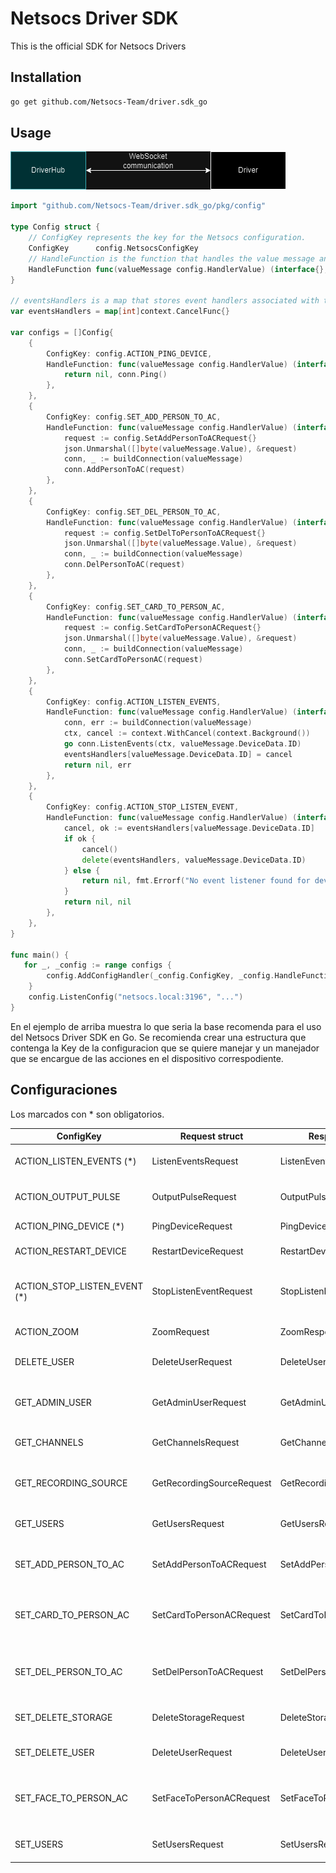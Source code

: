 # Netsocs Driver SDK

This is the official SDK for Netsocs Drivers

## Installation

```bash
go get github.com/Netsocs-Team/driver.sdk_go
```

## Usage

<img src="/doc/driverhub-ws-driver.png" />

```go
import "github.com/Netsocs-Team/driver.sdk_go/pkg/config"

type Config struct {
	// ConfigKey represents the key for the Netsocs configuration.
	ConfigKey      config.NetsocsConfigKey
	// HandleFunction is the function that handles the value message and returns a result.
	HandleFunction func(valueMessage config.HandlerValue) (interface{}, error)
}

// eventsHandlers is a map that stores event handlers associated with their respective IDs. This have cancel functions to stop the event listener.
var eventsHandlers = map[int]context.CancelFunc{}

var configs = []Config{
	{
		ConfigKey: config.ACTION_PING_DEVICE,
		HandleFunction: func(valueMessage config.HandlerValue) (interface{}, error) {
			return nil, conn.Ping()
		},
	},
	{
		ConfigKey: config.SET_ADD_PERSON_TO_AC,
		HandleFunction: func(valueMessage config.HandlerValue) (interface{}, error) {
			request := config.SetAddPersonToACRequest{}
			json.Unmarshal([]byte(valueMessage.Value), &request)
			conn, _ := buildConnection(valueMessage)
			conn.AddPersonToAC(request)
		},
	},
	{
		ConfigKey: config.SET_DEL_PERSON_TO_AC,
		HandleFunction: func(valueMessage config.HandlerValue) (interface{}, error) {
			request := config.SetDelToPersonToACRequest{}
			json.Unmarshal([]byte(valueMessage.Value), &request)
			conn, _ := buildConnection(valueMessage)
			conn.DelPersonToAC(request)
		},
	},
	{
		ConfigKey: config.SET_CARD_TO_PERSON_AC,
		HandleFunction: func(valueMessage config.HandlerValue) (interface{}, error) {
			request := config.SetCardToPersonACRequest{}
			json.Unmarshal([]byte(valueMessage.Value), &request)
			conn, _ := buildConnection(valueMessage)
			conn.SetCardToPersonAC(request)
		},
	},
	{
		ConfigKey: config.ACTION_LISTEN_EVENTS,
		HandleFunction: func(valueMessage config.HandlerValue) (interface{}, error) {
			conn, err := buildConnection(valueMessage)
			ctx, cancel := context.WithCancel(context.Background())
			go conn.ListenEvents(ctx, valueMessage.DeviceData.ID)
			eventsHandlers[valueMessage.DeviceData.ID] = cancel
			return nil, err
		},
	},
	{
		ConfigKey: config.ACTION_STOP_LISTEN_EVENT,
		HandleFunction: func(valueMessage config.HandlerValue) (interface{}, error) {
			cancel, ok := eventsHandlers[valueMessage.DeviceData.ID]
			if ok {
				cancel()
				delete(eventsHandlers, valueMessage.DeviceData.ID)
			} else {
				return nil, fmt.Errorf("No event listener found for device %d", valueMessage.DeviceData.ID)
			}
			return nil, nil
		},
	},
}

func main() {
   for _, _config := range configs {
		config.AddConfigHandler(_config.ConfigKey, _config.HandleFunction)
	}
	config.ListenConfig("netsocs.local:3196", "...")
}
```

En el ejemplo de arriba muestra lo que seria la base recomenda para el uso del Netsocs Driver SDK en Go. Se recomienda crear una estructura que contenga la Key de la configuracion que se quiere manejar y un manejador que se encargue de las acciones en el dispositivo correspodiente. 

## Configuraciones

Los marcados con * son obligatorios.

| ConfigKey | Request struct | Response struct | Description |
| --- | --- | --- | --- |
| ACTION_LISTEN_EVENTS (*) | ListenEventsRequest | ListenEventsResponse | Listen the events of the device |
| ACTION_OUTPUT_PULSE | OutputPulseRequest | OutputPulseResponse | Send a pulse to the device |
| ACTION_PING_DEVICE (*) | PingDeviceRequest | PingDeviceResponse | Ping the device |
| ACTION_RESTART_DEVICE | RestartDeviceRequest | RestartDeviceResponse | Restart the device |
| ACTION_STOP_LISTEN_EVENT (*) | StopListenEventRequest | StopListenEventResponse | Stop listening the events of the device |
| ACTION_ZOOM | ZoomRequest | ZoomResponse | Zoom the device |
| DELETE_USER | DeleteUserRequest | DeleteUserResponse | Delete a user from the device |
| GET_ADMIN_USER | GetAdminUserRequest | GetAdminUserResponse | Get the admin user of the device |
| GET_CHANNELS | GetChannelsRequest | GetChannelsResponse | Get the channels of the device |
| GET_RECORDING_SOURCE | GetRecordingSourceRequest | GetRecordingSourceResponse | Get the recording source of the device |
| GET_USERS | GetUsersRequest | GetUsersResponse | Get the users of the device |
| SET_ADD_PERSON_TO_AC | SetAddPersonToACRequest | SetAddPersonToACResponse | Add a person to the access control |
| SET_CARD_TO_PERSON_AC | SetCardToPersonACRequest | SetCardToPersonACResponse | Set a card to a person in the access control |
| SET_DEL_PERSON_TO_AC | SetDelPersonToACRequest | SetDelPersonToACResponse | Delete a person from the access control |
| SET_DELETE_STORAGE | DeleteStorageRequest | DeleteStorageResponse | Delete the storage of the device |
| SET_DELETE_USER | DeleteUserRequest | DeleteUserResponse | Delete a user from the device |
| SET_FACE_TO_PERSON_AC | SetFaceToPersonACRequest | SetFaceToPersonACResponse | Set a face to a person in the access control |
| SET_USERS | SetUsersRequest | SetUsersResponse | Set the users of the device |

